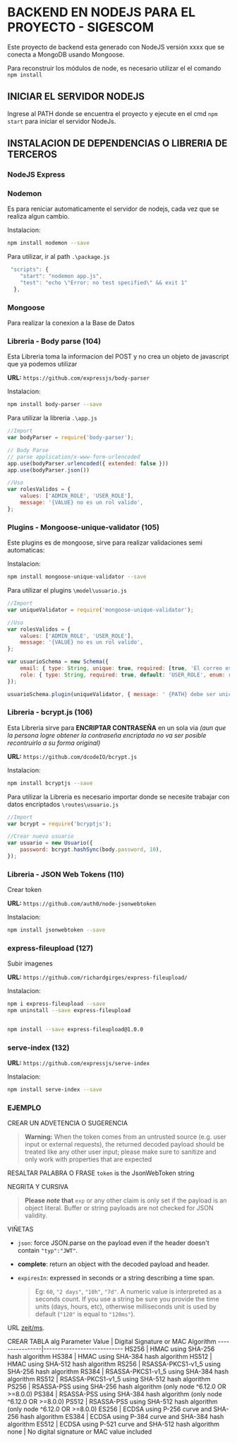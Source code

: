 BACKEND EN NODEJS PARA EL PROYECTO - SIGESCOM
===================================================================================================
Este proyecto de backend esta generado con NodeJS versión xxxx
que se conecta a MongoDB usando Mongoose.

Para reconstruir los módulos de node, es necesario utilizar el  el comando `npm install`


INICIAR EL SERVIDOR NODEJS
---------------------------------------------------------------------------------------------------
Ingrese al PATH donde se encuentra el proyecto y ejecute en el cmd `npm start` para iniciar el servidor NodeJs.


INSTALACION DE DEPENDENCIAS O LIBRERIA DE TERCEROS
---------------------------------------------------------------------------------------------------

### NodeJS Express


### Nodemon
Es para reniciar automaticamente el servidor de nodejs, cada vez que se realiza algun cambio.

Instalacion:
```bash
npm install nodemon --save
```

Para utilizar, ir al path  `.\package.js`
```javascript
 "scripts": {
    "start": "nodemon app.js",
    "test": "echo \"Error: no test specified\" && exit 1"
  },
```

### Mongoose
Para realizar la conexion a la Base de Datos

### Libreria - Body parse (104)
Esta Libreria toma la informacion del POST y no crea un objeto de javascript que ya podemos utilizar

**URL:**
`https://github.com/expressjs/body-parser`

Instalacion:
```bash
npm install body-parser --save
```

Para utilizar la libreria `.\app.js`
```javascript
//Import
var bodyParser = require('body-parser');

// Body Parse
// parse application/x-www-form-urlencoded
app.use(bodyParser.urlencoded({ extended: false }))
app.use(bodyParser.json())

//Uso
var rolesValidos = {
    values: ['ADMIN_ROLE', 'USER_ROLE'],
    message: '{VALUE} no es un rol valido',
};

```


### Plugins - Mongoose-unique-validator (105)
Este plugins es de mongoose, sirve para realizar validaciones semi automaticas:

Instalacion:
```bash
npm install mongoose-unique-validator --save
```

Para utilizar el plugins `\model\usuario.js`
```javascript
//Import
var uniqueValidator = require('mongoose-unique-validator');

//Uso
var rolesValidos = {
    values: ['ADMIN_ROLE', 'USER_ROLE'],
    message: '{VALUE} no es un rol valido',
};

var usuarioSchema = new Schema({
    email: { type: String, unique: true, required: [true, 'El correo es necesario'] },
    role: { type: String, required: true, default: 'USER_ROLE', enum: rolesValidos }
});

usuarioSchema.plugin(uniqueValidator, { message: ' {PATH} debe ser unico' });
```

### Libreria - bcrypt.js (106)
Esta Libreria sirve para **ENCRIPTAR CONTRASEÑA** en un sola via _(aun que la persona logre obtener la contraseña encriptada no va ser posible recontruirlo a su forma original)_

**URL:**
`https://github.com/dcodeIO/bcrypt.js`

Instalacion:
```bash
npm install bcryptjs --save
```

Para utilizar la Libreria es necesario importar donde se necesite trabajar con datos encriptados `\routes\usuario.js`
```javascript
//Import
var bcrypt = require('bcryptjs');

//Crear nuevo usuario
var usuario = new Usuario({
    password: bcrypt.hashSync(body.password, 10),
});
```

### Libreria - JSON Web Tokens (110)
Crear token

**URL:**
`https://github.com/auth0/node-jsonwebtoken`


Instalacion:
```bash
npm install jsonwebtoken --save
```

### express-fileupload (127)
Subir imagenes

**URL:**
`https://github.com/richardgirges/express-fileupload/`


Instalacion:
```bash
npm i express-fileupload --save
npm uninstall --save express-fileupload


npm install --save express-fileupload@1.0.0


```

### serve-index (132)


**URL:**
`https://github.com/expressjs/serve-index`


Instalacion:
```bash
npm install serve-index --save
```











### EJEMPLO

CREAR UN ADVETENCIA O SUGERENCIA
> __Warning:__ When the token comes from an untrusted source (e.g. user input or external requests), the returned decoded payload should be treated like any other user input; please make sure to sanitize and only work with properties that are expected

RESALTAR PALABRA O FRASE
`token` is the JsonWebToken string

NEGRITA Y CURSIVA
> **Please _note_ that** `exp` or any other claim is only set if the payload is an object literal. Buffer or string payloads are not checked for JSON validity.

VIÑETAS
* `json`: force JSON.parse on the payload even if the header doesn't contain `"typ":"JWT"`.
* **complete**: return an object with the decoded payload and header.

* `expiresIn`: expressed in seconds or a string describing a time span.
  > Eg: `60`, `"2 days"`, `"10h"`, `"7d"`. A numeric value is interpreted as a seconds count. If you use a string be sure you provide the time units (days, hours, etc), otherwise milliseconds unit is used by default (`"120"` is equal to `"120ms"`).

URL
[zeit/ms](https://github.com/zeit/ms). 

CREAR TABLA
alg Parameter Value | Digital Signature or MAC Algorithm
----------------|----------------------------
HS256 | HMAC using SHA-256 hash algorithm
HS384 | HMAC using SHA-384 hash algorithm
HS512 | HMAC using SHA-512 hash algorithm
RS256 | RSASSA-PKCS1-v1_5 using SHA-256 hash algorithm
RS384 | RSASSA-PKCS1-v1_5 using SHA-384 hash algorithm
RS512 | RSASSA-PKCS1-v1_5 using SHA-512 hash algorithm
PS256 | RSASSA-PSS using SHA-256 hash algorithm (only node ^6.12.0 OR >=8.0.0)
PS384 | RSASSA-PSS using SHA-384 hash algorithm (only node ^6.12.0 OR >=8.0.0)
PS512 | RSASSA-PSS using SHA-512 hash algorithm (only node ^6.12.0 OR >=8.0.0)
ES256 | ECDSA using P-256 curve and SHA-256 hash algorithm
ES384 | ECDSA using P-384 curve and SHA-384 hash algorithm
ES512 | ECDSA using P-521 curve and SHA-512 hash algorithm
none | No digital signature or MAC value included